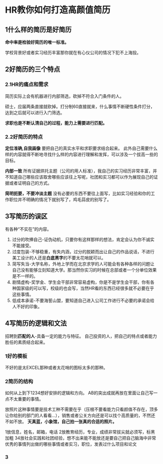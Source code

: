 # HR教你如何打造高颜值简历

## 1什么样的简历是好简历

**命中率是检验好简历的唯一标准。**

学校背景好或者实习经历丰富那你就在有心仪公司的情况下犯不上海投。



## 2好简历的三个特点


### 2.1HR的痛点和需求

简历实际上会有机器进行内部筛选，砍掉不符合入门条件的人。

硕士，应届两条直接就砍掉。打分制60直接就来，什么事情不断硬性条件打分，达到之后就可以进行入门筛选。

**求职也是不断认清自己的过程，能力上需要进行匹配。**



### 2.2好简历的特点

**定位准确,自我画像**
要把自己的真实水平和求职要求结合起来。
此外自己需要什么样的内容就得不断地寻找什么样的内容进行理解和发挥，可以涉及一个拔高一些的目标。

**内部一致**
所有证据烘托主题（公司的用人标准），我自己的实习经历非常丰富，并不知道自己哪些应该取舍哪些应该往上写呢，社团和实习都可以作为展现自己的证据或者证明自己的方式。


**简明扼要，不要冲淡主题**
没有必要的东西不要往上面写，比如实习经验和你的工作职位并不明确的情况下就别写了，鸡毛蒜皮的别写了。


## 3写简历的误区

有各种“不实在”的内容。

1. 过分的吹捧自己-证伪动机，只要你有这样那样的想法，肯定会认为你不诚实不能接受。
2. 过度包装-不够稳重，有失内涵，过分的脱颖而出让自己的作品说话，不进行美工设计的人还是**白底黑字**的不要太花哨就可以。
3. 简写失当-大学名称，外地上学而在北京求学的人可能会有各种各样的问题让自己没有能够立刻知道大学。那当然你实习的时候在总部或者一个分单位效果是不一样的。
4. 剧情虚构-奖学金、学生会干部非常容易虚构，你是不是学生会干部，你有各种国家级的可以写，校级的也会写，当然HR看的东西已经很多就不必要在乎这些事情。
5. 低成本承诺-不要海誓山盟，要知道自己进入公司工作进行不必要的承诺会给人不好的印象。



## 4写简历的逻辑和文法

招聘到**匹配的人**-具备一定的能力与特征。
自己投资的人，把自己的特点或者能力胜任的素质结合起来。

### 1好的模板
不好的是太EXCEL那种或者太花哨的图标太多的那种。

### 2简历的结构
如何从上到下1234想好安排的逻辑和方向。
AB的突出成就再放在里面让自己写一点不太重要的事情。

放照片这种事情要是技术工种不需要在乎（压根不要看能力只看颜值不存在，顶多让你给别的部门的人看看...），销售或者公关方向还是可以找个高质量的，不然还不如不放。
**天真蓝，小象馆，自己拍一张真的合适的照片。**

1放信息，姓名，邮箱，电话
2放教育经历，专业，成绩非常拔尖就必须写，标黑加粗
34放社会实践和社团经验，想不出来能不能放还是要自己把自己脑海中非常优秀的事情列出做的哪些事情或者实习，职位，发表过什么项目和论文

### 3




























































































































